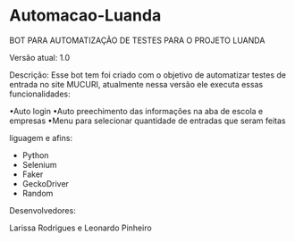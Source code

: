 # Automacao-Luanda
BOT PARA AUTOMATIZAÇÃO DE TESTES PARA O PROJETO LUANDA

Versão atual: 1.0

Descrição: 
Esse bot tem foi criado com o objetivo de automatizar testes de entrada no site MUCURI, atualmente nessa versão ele executa essas funcionalidades:

•Auto login
•Auto preechimento das informações na aba de escola e empresas
•Menu para selecionar quantidade de entradas que seram feitas


liguagem e afins: 

- Python
- Selenium
- Faker 
- GeckoDriver
- Random


Desenvolvedores: 

Larissa Rodrigues e Leonardo Pinheiro
